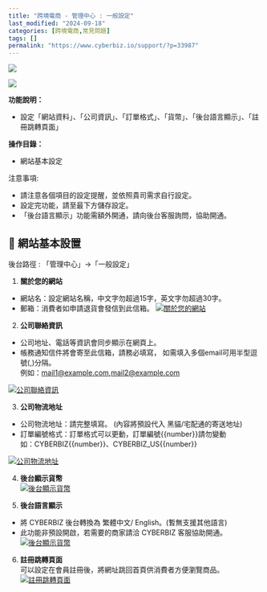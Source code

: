 ```yaml
---
title: "跨境電商 - 管理中心 : 一般設定"
last_modified: "2024-09-18"
categories: [跨境電商,常見問題]
tags: []
permalink: "https://www.cyberbiz.io/support/?p=33987"
---
```


![](https://www.cyberbiz.io/support/wp-content/uploads/適用站別.png)

[![](https://www.cyberbiz.io/support/wp-content/uploads/跨境電商.png)](https://www.cyberbiz.io/support/?page_id=9206)

**功能說明：**  

* 設定「網站資料」、「公司資訊」、「訂單格式」、「貨幣」、「後台語言顯示」、「註冊跳轉頁面」

**操作目錄：**

* 網站基本設定

注意事項:  

* 請注意各個項目的設定提醒，並依照貴司需求自行設定。
* 設定完功能，請至最下方儲存設定。
* 「後台語言顯示」功能需額外開通，請向後台客服詢問，協助開通。

## 📌 網站基本設置


後台路徑 :  「管理中心」→「一般設定」  


1. **關於您的網站**
* 網站名：設定網站名稱，中文字勿超過15字，英文字勿超過30字。
* 郵箱：消費者如申請退貨會發信到此信箱。
[![關於您的網站](https://www.cyberbiz.io/support/wp-content/uploads/管理中心-一般設定01.png)](https://www.cyberbiz.io/support/wp-content/uploads/管理中心-一般設定01.png)



2. **公司聯絡資訊**
* 公司地址、電話等資訊會同步顯示在網頁上。
* 帳務通知信件將會寄至此信箱，請務必填寫， 如需填入多個email可用半型逗號(,)分隔。  
例如：mail1@example.com,mail2@example.com

[![公司聯絡資訊](https://www.cyberbiz.io/support/wp-content/uploads/管理中心-一般設定02.png)](https://www.cyberbiz.io/support/wp-content/uploads/管理中心-一般設定02.png)



3. **公司物流地址**
* 公司物流地址：請完整填寫。 (內容將預設代入 黑貓/宅配通的寄送地址)
* 訂單編號格式：訂單格式可以更動，訂單編號{{number}}請勿變動   
如：CYBERBIZ{{number}}、CYBERBIZ_US{{number}}

[![公司物流地址](https://www.cyberbiz.io/support/wp-content/uploads/管理中心-一般設定03.png)](https://www.cyberbiz.io/support/wp-content/uploads/管理中心-一般設定03.png)



4. **後台顯示貨幣**  
[![後台顯示貨幣](https://www.cyberbiz.io/support/wp-content/uploads/管理中心-一般設定11.png)](https://www.cyberbiz.io/support/wp-content/uploads/管理中心-一般設定11.png)



5. **後台語言顯示**
* 將 CYBERBIZ 後台轉換為 繁體中文/ English。(暫無支援其他語言)
* 此功能非預設開啟，若需要的商家請洽 CYBERBIZ 客服協助開通。
[![後台顯示貨幣](https://www.cyberbiz.io/support/wp-content/uploads/管理中心-一般設定05.png)](https://www.cyberbiz.io/support/wp-content/uploads/管理中心-一般設定05.png)



6. **註冊跳轉頁面**  
可以設定在會員註冊後，將網址跳回首頁供消費者方便瀏覽商品。  
[![註冊跳轉頁面](https://www.cyberbiz.io/support/wp-content/uploads/管理中心-一般設定10.png)](https://www.cyberbiz.io/support/wp-content/uploads/管理中心-一般設定10.png)



